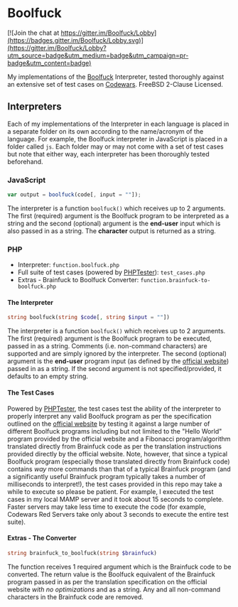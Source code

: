 # Boolfuck

[![Join the chat at https://gitter.im/Boolfuck/Lobby](https://badges.gitter.im/Boolfuck/Lobby.svg)](https://gitter.im/Boolfuck/Lobby?utm_source=badge&utm_medium=badge&utm_campaign=pr-badge&utm_content=badge)

My implementations of the [Boolfuck](http://samuelhughes.com/boof/index.html) Interpreter, tested thoroughly against an extensive set of test cases on [Codewars](http://codewars.com).  FreeBSD 2-Clause Licensed.

## Interpreters

Each of my implementations of the Interpreter in each language is placed in a separate folder on its own according to the name/acronym of the language.  For example, the Boolfuck interpreter in JavaScript is placed in a folder called `js`.  Each folder may or may not come with a set of test cases but note that either way, each interpreter has been thoroughly tested beforehand.


### JavaScript

```javascript
var output = boolfuck(code[, input = ""]);
```

The interpreter is a function `boolfuck()` which receives up to 2 arguments.  The first (required) argument is the Boolfuck program to be interpreted as a string and the second (optional) argument is the **end-user** input which is also passed in as a string.  The **character** output is returned as a string.

### PHP

- Interpreter: `function.boolfuck.php`
- Full suite of test cases (powered by [PHPTester](https://github.com/DonaldKellett/PHPTester)): `test_cases.php`
- Extras - Brainfuck to Boolfuck Converter: `function.brainfuck-to-boolfuck.php`

#### The Interpreter

```php
string boolfuck(string $code[, string $input = ""])
```

The interpreter is a function `boolfuck()` which receives up to 2 arguments.  The first (required) argument is the Boolfuck program to be executed, passed in as a string.  Comments (i.e. non-command characters) are supported and are simply ignored by the interpreter.  The second (optional) argument is the **end-user** program input (as defined by the [official website](http://samuelhughes.com/boof/index.html)) passed in as a string.  If the second argument is not specified/provided, it defaults to an empty string.

#### The Test Cases

Powered by [PHPTester](https://github.com/DonaldKellett/PHPTester), the test cases test the ability of the interpreter to properly interpret any valid Boolfuck program as per the specification outlined on the [official website](http://samuelhughes.com/boof/index.html) by testing it against a large number of different Boolfuck programs including but not limited to the "Hello World" program provided by the official website and a Fibonacci program/algorithm translated directly from Brainfuck code as per the translation instructions provided directly by the official website.  Note, however, that since a typical Boolfuck program (especially those translated directly from Brainfuck code) contains *way* more commands than that of a typical Brainfuck program (and a significantly useful Brainfuck program typically takes a number of milliseconds to interpret!), the test cases provided in this repo may take a while to execute so please be patient.  For example, I executed the test cases in my local MAMP server and it took about 15 seconds to complete.  Faster servers may take less time to execute the code (for example, Codewars Red Servers take only about 3 seconds to execute the entire test suite).

#### Extras - The Converter

```php
string brainfuck_to_boolfuck(string $brainfuck)
```

The function receives 1 required argument which is the Brainfuck code to be converted.  The return value is the Boolfuck equivalent of the Brainfuck program passed in as per the translation specification on the official website *with no optimizations* and as a string.  Any and all non-command characters in the Brainfuck code are removed.
